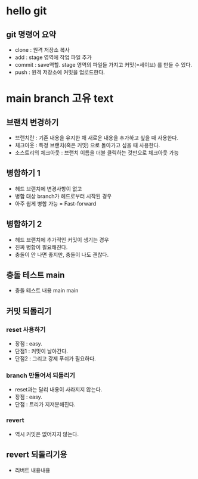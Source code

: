 # hello git

## git 명령어 요약

- clone : 원격 저장소 복사
- add : stage 영역에 작업 파일 추가
- commit : save역할. stage 영역의 파일들 가지고 커밋(=세이브) 를 만들 수 있다.
- push : 원격 저장소에 커밋을 업로드한다.

# main branch 고유 text
## 브랜치 변경하기

- 브랜치란 : 기존 내용을 유지한 채 새로운 내용을 추가하고 싶을 때 사용한다.
- 체크아웃 : 특정 브랜치(혹은 커밋) 으로 돌아가고 싶을 때 사용한다.
- 소스트리의 체크아웃 : 브랜치 이름을 더블 클릭하는 것만으로 체크아웃 가능

## 병합하기 1

- 헤드 브랜치에 변경사항이 없고
- 병합 대상 branch가 헤드로부터 시작된 경우
- 아주 쉽게 병합 가능 = Fast-forward

## 병합하기 2

- 헤드 브랜치에 추가적인 커밋이 생기는 경우
- 진짜 병합이 필요해진다.
- 충돌이 안 나면 좋지만, 충돌이 나도 괜찮다.

## 충돌 테스트 main

- 충돌 테스트 내용 main main

## 커밋 되돌리기

### reset 사용하기

- 장점 : easy.
- 단점1 : 커밋이 날아간다.
- 단점2 : 그리고 강제 푸쉬가 필요하다.

### branch 만들어서 되돌리기

- reset과는 달리 내용이 사라지지 않는다.
- 장점 : easy.
- 단점 : 트리가 지저분해진다.

### revert

- 역시 커밋은 없어지지 않는다.


## revert 되돌리기용

- 리버트 내용내용
